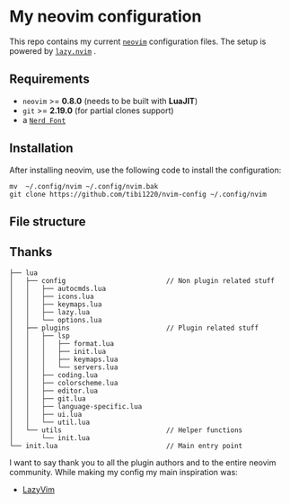 # My neovim configuration

This repo contains my current
[`neovim`](https://github.com/neovim/neovim)
configuration files. The setup is powered by
[`lazy.nvim`](https://github.com/folke/lazy.nvim)
.

## Requirements

- `neovim` >= **0.8.0** (needs to be built with **LuaJIT**)
- `git` >= **2.19.0** (for partial clones support)
- a [`Nerd Font`](https://www.nerdfonts.com/)

## Installation

After installing neovim, use the following code to install the configuration:

```shellscript
mv  ~/.config/nvim ~/.config/nvim.bak
git clone https://github.com/tibi1220/nvim-config ~/.config/nvim
```

## File structure

## Thanks

```
├── lua
│   ├── config                         // Non plugin related stuff
│   │   ├── autocmds.lua
│   │   ├── icons.lua
│   │   ├── keymaps.lua
│   │   ├── lazy.lua
│   │   └── options.lua
│   ├── plugins                        // Plugin related stuff
│   │   ├── lsp
│   │   │   ├── format.lua
│   │   │   ├── init.lua
│   │   │   ├── keymaps.lua
│   │   │   └── servers.lua
│   │   ├── coding.lua
│   │   ├── colorscheme.lua
│   │   ├── editor.lua
│   │   ├── git.lua
│   │   ├── language-specific.lua
│   │   ├── ui.lua
│   │   └── util.lua
│   └── utils                          // Helper functions
│       └── init.lua
└── init.lua                           // Main entry point
```

I want to say thank you to all the plugin authors and to the entire neovim
community. While making my config my main inspiration was:

- [LazyVim](https://github.com/LazyVim/LazyVim)
